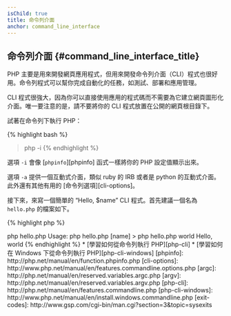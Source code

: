 ```yaml
---
isChild: true
title: 命令列介面
anchor: command_line_interface
---
```


## 命令列介面 {#command_line_interface_title}

PHP 主要是用來開發網頁應用程式，但用來開發命令列介面（CLI）程式也很好用。命令列程式可以幫你完成自動化的任務，如測試、部署和應用管理。

CLI 程式很強大，因為你可以直接使用應用的程式碼而不需要為它建立網頁圖形化介面。唯一要注意的是，請不要將你的 CLI 程式放置在公開的網頁根目錄下。

試著在命令列下執行 PHP：

{% highlight bash %}
> php -i
{% endhighlight %}

選項 `-i` 會像 [`phpinfo`][phpinfo] 函式一樣將你的 PHP 設定值顯示出來。

選項 `-a` 提供一個互動式介面，類似 ruby 的 IRB 或者是 python 的互動式介面。此外還有其他有用的 [命令列選項][cli-options]。

接下來，來寫一個簡單的 “Hello, $name” CLI 程式。首先建議一個名為 `hello.php` 的檔案如下。

{% highlight php %}
<?php
if ($argc != 2) {
    echo "Usage: php hello.php [name].\n";
    exit(1);
}
$name = $argv[1];
echo "Hello, $name\n";
{% endhighlight %}

PHP 會在程式執行時根據參數建立兩個特別的變數，[`$argc`][argc] 是一個整數，代表參數的 *個數*。[`$argv`][argv] 則是一個陣列變數包含了每個參數的 *值*。而第一個變數就是你的程式檔名，如此例中即是 `hello.php`。

命令執行失敗時，可以使用 `exit()` 表達式來返回一個非零整數來告知 Shell。常用的 exit 返回值可以查看 [列表][exit-codes]。

執行上述的程式，在命令列輸入：

{% highlight bash %}
> php hello.php
Usage: php hello.php [name]
> php hello.php world
Hello, world
{% endhighlight %}


 * [學習如何從命令列執行 PHP][php-cli]
 * [學習如何在 Windows 下從命令列執行 PHP][php-cli-windows]

[phpinfo]: http://php.net/manual/en/function.phpinfo.php
[cli-options]: http://www.php.net/manual/en/features.commandline.options.php
[argc]: http://php.net/manual/en/reserved.variables.argc.php
[argv]: http://php.net/manual/en/reserved.variables.argv.php
[php-cli]: http://php.net/manual/en/features.commandline.php
[php-cli-windows]: http://www.php.net/manual/en/install.windows.commandline.php
[exit-codes]: http://www.gsp.com/cgi-bin/man.cgi?section=3&topic=sysexits
